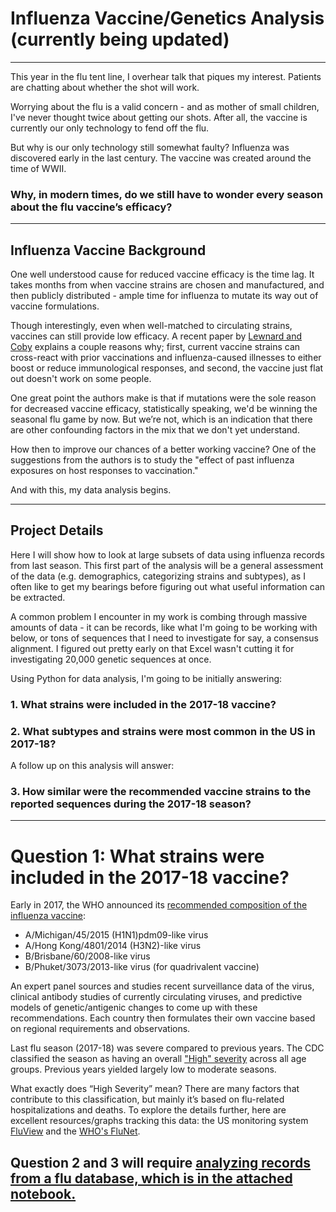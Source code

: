 # Influenza Vaccine/Genetics Analysis (currently being updated)

---

This year in the flu tent line, I overhear talk that piques my interest. Patients are chatting about whether the shot will work. 

Worrying about the flu is a valid concern - and as mother of small children, I've never thought twice about getting our shots. After all, the vaccine is currently our only technology to fend off the flu.

But why is our only technology still somewhat faulty? Influenza was discovered early in the last century. The vaccine was created around the time of WWII.

### **Why, in modern times, do we still have to wonder every season about the flu vaccine’s efficacy?**

---

## Influenza Vaccine Background

One well understood cause for reduced vaccine efficacy is the time lag. It takes months from when vaccine strains are chosen and manufactured, and then publicly distributed - ample time for influenza to mutate its way out of vaccine formulations. 

Though interestingly, even when well-matched to circulating strains, vaccines can still provide low efficacy. A recent paper by [Lewnard and Coby](https://www.ncbi.nlm.nih.gov/pmc/articles/PMC6027411/) explains a couple reasons why; first, current vaccine strains can cross-react with prior vaccinations and influenza-caused illnesses to either boost or reduce immunological responses, and second, the vaccine just flat out doesn't work on some people. 

One great point the authors make is that if mutations were the sole reason for decreased vaccine efficacy, statistically speaking, we'd be winning the seasonal flu game by now. But we’re not, which is an indication that there are other confounding factors in the mix that we don't yet understand. 

How then to improve our chances of a better working vaccine? One of the suggestions from the authors is to study the "effect of past influenza exposures on host responses to vaccination."

And with this, my data analysis begins.

---

## Project Details

Here I will show how to look at large subsets of data using influenza records from last season. This first part of the analysis will be a general assessment of the data (e.g. demographics, categorizing strains and subtypes), as I often like to get my bearings before figuring out what useful information can be extracted.

A common problem I encounter in my work is combing through massive amounts of data - it can be records, like what I'm going to be working with below, or tons of sequences that I need to investigate for say, a consensus alignment. I figured out pretty early on that Excel wasn't cutting it for investigating 20,000 genetic sequences at once. 

Using Python for data analysis, I'm going to be initially answering:

   ### 1. What strains were included in the 2017-18 vaccine?
   ### 2. What subtypes and strains were most common in the US in 2017-18?
   
A follow up on this analysis will answer: 

   ### 3. How similar were the recommended vaccine strains to the reported sequences during the 2017-18 season?

---

# Question 1: What strains were included in the 2017-18 vaccine? 

Early in 2017, the WHO announced its [recommended composition of the influenza vaccine](http://www.who.int/influenza/vaccines/virus/recommendations/2017_18_north/en/): 

* A/Michigan/45/2015 (H1N1)pdm09-like virus
* A/Hong Kong/4801/2014 (H3N2)-like virus
* B/Brisbane/60/2008-like virus
* B/Phuket/3073/2013-like virus (for quadrivalent vaccine)

An expert panel sources and studies recent surveillance data of the virus, clinical antibody studies of currently circulating viruses, and predictive models of genetic/antigenic changes to come up with these recommendations. Each country then formulates their own vaccine based on regional requirements and observations.

Last flu season (2017-18) was severe compared to previous years. The CDC classified the season as having an overall ["High" severity](https://www.cdc.gov/flu/professionals/classifies-flu-severity.htm) across all age groups. Previous years yielded largely low to moderate seasons. 

What exactly does “High Severity” mean? There are many factors that contribute to this classification, but mainly it’s based on flu-related hospitalizations and deaths. To explore the details further, here are excellent resources/graphs tracking this data: the US monitoring system [FluView](https://gis.cdc.gov/grasp/fluview/fluportaldashboard.html) and the [WHO's FluNet](https://www.who.int/influenza/resources/charts/en/).

## Question 2 and 3 will require [analyzing records from a flu database, which is in the attached notebook.](https://github.com/Adrianapip/Influenza_Vaccine/blob/master/Influenza_1129.ipynb)
